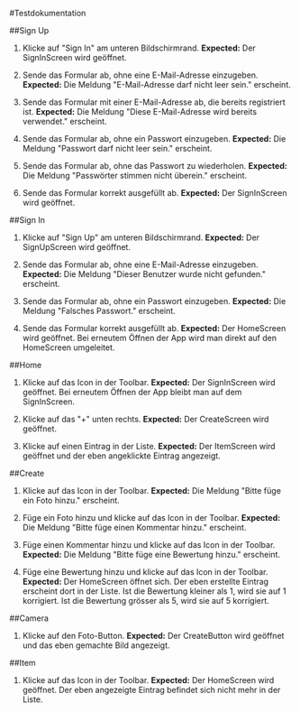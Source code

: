 #Testdokumentation

##Sign Up

1. Klicke auf "Sign In" am unteren Bildschirmrand. **Expected:** Der SignInScreen wird geöffnet.

2. Sende das Formular ab, ohne eine E-Mail-Adresse einzugeben. **Expected:** Die Meldung "E-Mail-Adresse darf nicht leer sein." erscheint.

3. Sende das Formular mit einer E-Mail-Adresse ab, die bereits registriert ist. **Expected:** Die Meldung "Diese E-Mail-Adresse wird bereits verwendet." erscheint.

4. Sende das Formular ab, ohne ein Passwort einzugeben. **Expected:** Die Meldung "Passwort darf nicht leer sein." erscheint.

5. Sende das Formular ab, ohne das Passwort zu wiederholen. **Expected:** Die Meldung "Passwörter stimmen nicht überein." erscheint.

6. Sende das Formular korrekt ausgefüllt ab. **Expected:** Der SignInScreen wird geöffnet.

##Sign In

1. Klicke auf "Sign Up" am unteren Bildschirmrand. **Expected:** Der SignUpScreen wird geöffnet.

2. Sende das Formular ab, ohne eine E-Mail-Adresse einzugeben. **Expected:** Die Meldung "Dieser Benutzer wurde nicht gefunden." erscheint.

3. Sende das Formular ab, ohne ein Passwort einzugeben. **Expected:** Die Meldung "Falsches Passwort." erscheint.

4. Sende das Formular korrekt ausgefüllt ab. **Expected:** Der HomeScreen wird geöffnet. Bei erneutem Öffnen der App wird man direkt auf den HomeScreen umgeleitet.

##Home

1. Klicke auf das Icon in der Toolbar. **Expected:** Der SignInScreen wird geöffnet. Bei erneutem Öffnen der App bleibt man auf dem SignInScreen.

2. Klicke auf das "+" unten rechts. **Expected:** Der CreateScreen wird geöffnet.

3. Klicke auf einen Eintrag in der Liste. **Expected:** Der ItemScreen wird geöffnet und der eben angeklickte Eintrag angezeigt.

##Create

1. Klicke auf das Icon in der Toolbar. **Expected:** Die Meldung "Bitte füge ein Foto hinzu." erscheint.

2. Füge ein Foto hinzu und klicke auf das Icon in der Toolbar. **Expected:** Die Meldung "Bitte füge einen Kommentar hinzu." erscheint.

3. Füge einen Kommentar hinzu und klicke auf das Icon in der Toolbar. **Expected:** Die Meldung "Bitte füge eine Bewertung hinzu." erscheint.

4. Füge eine Bewertung hinzu und klicke auf das Icon in der Toolbar. **Expected:** Der HomeScreen öffnet sich. Der eben erstellte Eintrag erscheint dort in der Liste. Ist die Bewertung kleiner als 1, wird sie auf 1 korrigiert. Ist die Bewertung grösser als 5, wird sie auf 5 korrigiert.

##Camera

1. Klicke auf den Foto-Button. **Expected:** Der CreateButton wird geöffnet und das eben gemachte Bild angezeigt.

##Item

1. Klicke auf das Icon in der Toolbar. **Expected:** Der HomeScreen wird geöffnet. Der eben angezeigte Eintrag befindet sich nicht mehr in der Liste.
